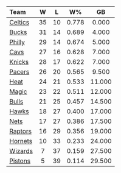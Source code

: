 | Team                            |  W  |  L  |  W%   |   GB   |
|:--------------------------------|:---:|:---:|:-----:|:------:|
| [Celtics](/r/bostonceltics)     | 35  | 10  | 0.778 | 0.000  |
| [Bucks](/r/MkeBucks)            | 31  | 14  | 0.689 | 4.000  |
| [Philly](/r/sixers)             | 29  | 14  | 0.674 | 5.000  |
| [Cavs](/r/clevelandcavs)        | 27  | 16  | 0.628 | 7.000  |
| [Knicks](/r/NYKnicks)           | 28  | 17  | 0.622 | 7.000  |
| [Pacers](/r/pacers)             | 26  | 20  | 0.565 | 9.500  |
| [Heat](/r/heat)                 | 24  | 21  | 0.533 | 11.000 |
| [Magic](/r/OrlandoMagic)        | 23  | 22  | 0.511 | 12.000 |
| [Bulls](/r/chicagobulls)        | 21  | 25  | 0.457 | 14.500 |
| [Hawks](/r/AtlantaHawks)        | 18  | 27  | 0.400 | 17.000 |
| [Nets](/r/GoNets)               | 17  | 27  | 0.386 | 17.500 |
| [Raptors](/r/torontoraptors)    | 16  | 29  | 0.356 | 19.000 |
| [Hornets](/r/CharlotteHornets)  | 10  | 33  | 0.233 | 24.000 |
| [Wizards](/r/washingtonwizards) |  7  | 37  | 0.159 | 27.500 |
| [Pistons](/r/DetroitPistons)    |  5  | 39  | 0.114 | 29.500 |